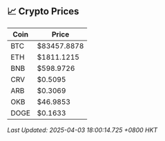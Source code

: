 ## 📈 Crypto Prices

| Coin | Price |
| ---- | ----- |
| BTC | $83457.8878 |
| ETH | $1811.1215 |
| BNB | $598.9726 |
| CRV | $0.5095 |
| ARB | $0.3069 |
| OKB | $46.9853 |
| DOGE | $0.1633 |

_Last Updated: 2025-04-03 18:00:14.725 +0800 HKT_